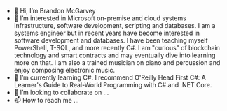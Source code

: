 - 👋 Hi, I’m Brandon McGarvey
- 👀 I’m interested in Microsoft on-premise and cloud systems infrastructure, software development, scripting and databases. I am a systems engineer but in recent years have become interested in software development and databases. I have been teaching myself PowerShell, T-SQL, and more recently C#. I am "curious" of blockchain technology and smart contracts and may eventually dive into learning more on that. I am also a trained musician on piano and percussion and enjoy composing electronic music.
- 🌱 I’m currently learning C#. I recommend O'Reilly Head First C#: A Learner's Guide to Real-World Programming with C# and .NET Core.
- 💞️ I’m looking to collaborate on ...
- 📫 How to reach me ...

<!---
brandonmcgarvey/brandonmcgarvey is a ✨ special ✨ repository because its `README.md` (this file) appears on your GitHub profile.
You can click the Preview link to take a look at your changes.
--->
